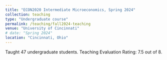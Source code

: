 ```yaml
---
title: "ECON2020 Intermediate Microeconomics, Spring 2024"
collection: teaching
type: "Undergraduate course"
permalink: /teaching/fall2024-teaching
venue: "University of Cincinnati"
# date: "Spring 2024"
location: "Cincinnati, Ohio"
---
```


Taught 47 undergraduate students. Teaching Evaluation Rating: 7.5 out of 8.

<!-- Heading 1
======

Heading 2
======

Heading 3
====== -->